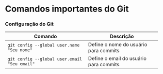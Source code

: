 # Comandos importantes do Git

### Configuração do Git

| Comando         | Descrição     |   
| --------------------------- | --------------------- | 
| `git config --global user.name "Seu nome"` | Define o nome do usuário para commits |
| `git config --global user.email "Seu email"` | Define o email do usuário para commits |

